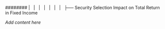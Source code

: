 ######## |   |   |   |   |   |   |   ├── Security Selection Impact on Total Return in Fixed Income

*Add content here*